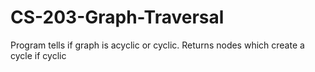 # CS-203-Graph-Traversal
Program tells if graph is acyclic or cyclic. Returns nodes which create a cycle if cyclic

